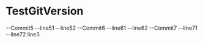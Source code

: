 # TestGitVersion
--Commit5
--line51
--line52
--Commit6
--line61
--line62
--Commit7
--line71
--line72
line3